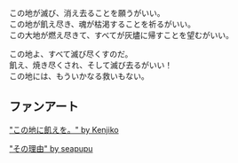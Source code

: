 <!-- title: 古石ビジュー -->
<!-- status: Corrupted -->

この地が滅び、消え去ることを願うがいい。  
この地が飢え尽き、魂が枯渇することを祈るがいい。  
この大地が燃え尽きて、すべてが灰燼に帰すことを望むがいい。

この地よ、すべて滅び尽くすのだ。  
飢え、焼き尽くされ、そして滅び去るがいい！  
この地には、もういかなる救いもない。

## ファンアート

["この地に飢えを。" by Kenjiko](https://x.com/KenjikoKun/status/183227399451)

["その理由" by seapupu](https://x.com/seapupu290495/status/1832460946494935321)